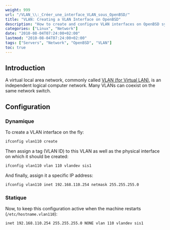 ```yaml
---
weight: 999
url: "/VLAN_\\:_Créer_une_interface_VLAN_sous_OpenBSD/"
title: "VLAN: Creating a VLAN Interface on OpenBSD"
description: "How to create and configure VLAN interfaces on OpenBSD systems, both dynamically and statically."
categories: ["Linux", "Network"]
date: "2010-08-04T07:24:00+02:00"
lastmod: "2010-08-04T07:24:00+02:00"
tags: ["Servers", "Network", "OpenBSD", "VLAN"]
toc: true
---
```


## Introduction

A virtual local area network, commonly called [VLAN (for Virtual LAN)](https://fr.wikipedia.org/wiki/VLAN), is an independent logical computer network. Many VLANs can coexist on the same network switch.

## Configuration

### Dynamique

To create a VLAN interface on the fly:

```bash
ifconfig vlan110 create
```

Then assign a tag (VLAN ID) to this VLAN as well as the physical interface on which it should be created:

```bash
ifconfig vlan110 vlan 110 vlandev sis1
```

And finally, assign it a specific IP address:

```bash
ifconfig vlan110 inet 192.168.110.254 netmask 255.255.255.0
```

### Statique

Now, to keep this configuration active when the machine restarts (`/etc/hostname.vlan110`):

```bash
inet 192.168.110.254 255.255.255.0 NONE vlan 110 vlandev sis1
```
